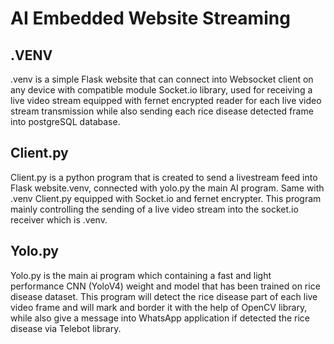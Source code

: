 # AI Embedded Website Streaming

<h2>.VENV</h2>
<p>.venv is a simple Flask website that can connect into Websocket client on any device with compatible module Socket.io library, used for receiving a live video stream equipped with fernet encrypted reader for each live video stream transmission while also sending each rice disease detected frame into postgreSQL database.</p>

<h2>Client.py</h2>
<p>Client.py is a python program that is created to send a livestream feed into Flask website.venv, connected with yolo.py the main AI program. Same with .venv Client.py equipped with Socket.io and fernet encrypter. This program mainly controlling the sending of a live video stream into the socket.io receiver which is .venv.</p>

<h2>Yolo.py</h2>
<p>Yolo.py is the main ai program which containing a fast and light performance CNN (YoloV4) weight and model that has been trained on rice disease dataset. This program will detect the rice disease part of each live video frame and will mark and border it with the help of OpenCV library, while also give a message into WhatsApp application if detected the rice disease via Telebot library.</p>

